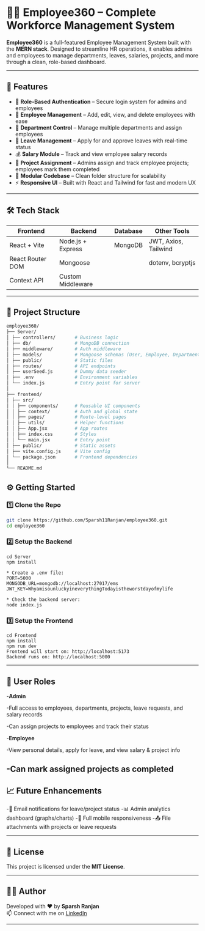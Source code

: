 # 👩‍💼 Employee360 – Complete Workforce Management System

**Employee360** is a full-featured Employee Management System built with the **MERN stack**. Designed to streamline HR operations, it enables admins and employees to manage departments, leaves, salaries, projects, and more through a clean, role-based dashboard.

---

## 🚀 Features

- 🔐 **Role-Based Authentication** – Secure login system for admins and employees
- 👥 **Employee Management** – Add, edit, view, and delete employees with ease
- 🏢 **Department Control** – Manage multiple departments and assign employees
- 📝 **Leave Management** – Apply for and approve leaves with real-time status
- 💰 **Salary Module** – Track and view employee salary records
- 📁 **Project Assignment** – Admins assign and track employee projects; employees mark them completed
- 📂 **Modular Codebase** – Clean folder structure for scalability
- ⚡ **Responsive UI** – Built with React and Tailwind for fast and modern UX

---

## 🛠️ Tech Stack

| Frontend              | Backend            | Database | Other Tools          |
|-----------------------|--------------------|----------|----------------------|
| React + Vite          | Node.js + Express  | MongoDB  | JWT, Axios, Tailwind |
| React Router DOM      | Mongoose           |          | dotenv, bcryptjs     |
| Context API           | Custom Middleware  |          |                      |

---

## 📁 Project Structure

```bash
employee360/
├── Server/
│ ├── controllers/       # Business logic
│ ├── db/                # MongoDB connection
│ ├── middleware/        # Auth middleware
│ ├── models/            # Mongoose schemas (User, Employee, Department, Leave, Project)
│ ├── public/            # Static files 
│ ├── routes/            # API endpoints
│ ├── userSeed.js        # Dummy data seeder
│ ├── .env               # Environment variables
│ └── index.js           # Entry point for server
│
├── frontend/
│ ├── src/
│ │ ├── components/      # Reusable UI components 
│ │ ├── context/         # Auth and global state
│ │ ├── pages/           # Route-level pages
│ │ ├── utils/           # Helper functions
│ │ ├── App.jsx          # App routes
│ │ ├── index.css        # Styles
│ │ └── main.jsx         # Entry point
│ ├── public/            # Static assets
│ ├── vite.config.js     # Vite config
│ └── package.json       # Frontend dependencies
│
└── README.md
```


## ⚙️ Getting Started

### 1️⃣ Clone the Repo

```bash
git clone https://github.com/Sparsh11Ranjan/employee360.git
cd employee360
```
### 2️⃣ Setup the Backend

```
cd Server
npm install

* Create a .env file:
PORT=5000
MONGODB_URL=mongodb://localhost:27017/ems
JWT_KEY=WhyamisounluckyineverythingTodayistheworstdayofmylife

* Check the backend server:
node index.js
```
### 3️⃣ Setup the Frontend
```
cd Frontend
npm install
npm run dev
Frontend will start on: http://localhost:5173
Backend runs on: http://localhost:5000
```


---

## 🔐 User Roles

-**Admin**

-Full access to employees, departments, projects, leave requests, and salary records

-Can assign projects to employees and track their status

-**Employee**

-View personal details, apply for leave, and view salary & project info

-Can mark assigned projects as completed
---

## 📈 Future Enhancements

-📧 Email notifications for leave/project status
-📊 Admin analytics dashboard (graphs/charts)
-📱 Full mobile responsiveness
-📤 File attachments with projects or leave requests

---

## 📄 License

This project is licensed under the **MIT License**.

---

## 👩‍💻 Author

Developed with ❤️ by **Sparsh Ranjan**  
📫 Connect with me on [LinkedIn](https://www.linkedin.com/in/sparsh-ranjan-b57514289?utm_source=share&utm_campaign=share_via&utm_content=profile&utm_medium=android_app)

---

